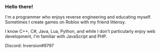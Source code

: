 ### Hello there!

I'm a programmer who enjoys reverse engineering and educating myself. Sometimes I create games on Roblox with my friend littensy.

I know C++, C#, Java, Lua, Python, and while I don't particularly enjoy web development, I'm familiar with JavaScript and PHP.

Discord: Inversion#9797
